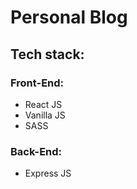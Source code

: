# Personal Blog

## Tech stack:

### Front-End:
- React JS
- Vanilla JS
- SASS

### Back-End:
- Express JS